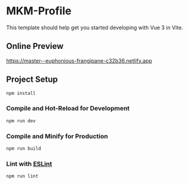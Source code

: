 # MKM-Profile

This template should help get you started developing with Vue 3 in Vite.

## Online Preview

https://master--euphonious-frangipane-c32b36.netlify.app

## Project Setup

```sh
npm install
```

### Compile and Hot-Reload for Development

```sh
npm run dev
```

### Compile and Minify for Production

```sh
npm run build
```

### Lint with [ESLint](https://eslint.org/)

```sh
npm run lint
```
